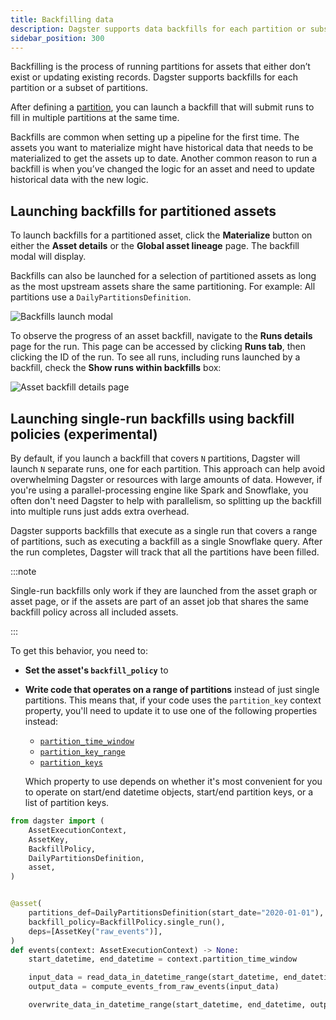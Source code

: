 ```yaml
---
title: Backfilling data
description: Dagster supports data backfills for each partition or subsets of partitions.
sidebar_position: 300
---
```


Backfilling is the process of running partitions for assets that either don’t exist or updating existing records. Dagster supports backfills for each partition or a subset of partitions.

After defining a [partition](partitioning-assets), you can launch a backfill that will submit runs to fill in multiple partitions at the same time.

Backfills are common when setting up a pipeline for the first time. The assets you want to materialize might have historical data that needs to be materialized to get the assets up to date. Another common reason to run a backfill is when you’ve changed the logic for an asset and need to update historical data with the new logic.

## Launching backfills for partitioned assets

To launch backfills for a partitioned asset, click the **Materialize** button on either the **Asset details** or the **Global asset lineage** page. The backfill modal will display.

Backfills can also be launched for a selection of partitioned assets as long as the most upstream assets share the same partitioning. For example: All partitions use a `DailyPartitionsDefinition`.

![Backfills launch modal](/images/guides/build/partitions-and-backfills/asset-backfill-partition-selection-modal.png)

To observe the progress of an asset backfill, navigate to the **Runs details** page for the run. This page can be accessed by clicking **Runs tab**, then clicking the ID of the run. To see all runs, including runs launched by a backfill, check the **Show runs within backfills** box:

![Asset backfill details page](/images/guides/build/partitions-and-backfills/asset-backfill-details-page.png)

## Launching single-run backfills using backfill policies (experimental)

By default, if you launch a backfill that covers `N` partitions, Dagster will launch `N` separate runs, one for each partition. This approach can help avoid overwhelming Dagster or resources with large amounts of data. However, if you're using a parallel-processing engine like Spark and Snowflake, you often don't need Dagster to help with parallelism, so splitting up the backfill into multiple runs just adds extra overhead.

Dagster supports backfills that execute as a single run that covers a range of partitions, such as executing a backfill as a single Snowflake query. After the run completes, Dagster will track that all the partitions have been filled.

:::note

Single-run backfills only work if they are launched from the asset graph or
asset page, or if the assets are part of an asset job that shares the same
backfill policy across all included assets.

:::

To get this behavior, you need to:

- **Set the asset's `backfill_policy`** to <PyObject object="BackfillPolicy" method="single_run" />
- **Write code that operates on a range of partitions** instead of just single partitions. This means that, if your code uses the `partition_key` context property, you'll need to update it to use one of the following properties instead:

  - [`partition_time_window`](/api/python-api/execution#dagster.OpExecutionContext.partition_time_window)
  - [`partition_key_range`](/api/python-api/execution#dagster.OpExecutionContext.partition_key_range)
  - [`partition_keys`](/api/python-api/execution#dagster.OpExecutionContext.partition_keys)

  Which property to use depends on whether it's most convenient for you to operate on start/end datetime objects, start/end partition keys, or a list of partition keys.


```python file=/concepts/partitions_schedules_sensors/backfills/single_run_backfill_asset.py startafter=start_marker endbefore=end_marker
from dagster import (
    AssetExecutionContext,
    AssetKey,
    BackfillPolicy,
    DailyPartitionsDefinition,
    asset,
)


@asset(
    partitions_def=DailyPartitionsDefinition(start_date="2020-01-01"),
    backfill_policy=BackfillPolicy.single_run(),
    deps=[AssetKey("raw_events")],
)
def events(context: AssetExecutionContext) -> None:
    start_datetime, end_datetime = context.partition_time_window

    input_data = read_data_in_datetime_range(start_datetime, end_datetime)
    output_data = compute_events_from_raw_events(input_data)

    overwrite_data_in_datetime_range(start_datetime, end_datetime, output_data)
```

